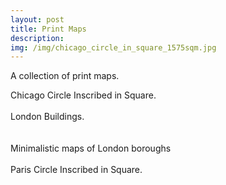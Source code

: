 ```yaml
---
layout: post
title: Print Maps
description:
img: /img/chicago_circle_in_square_1575sqm.jpg
---
```


A collection of print maps. 

<div class="img_row">
	<img class="col three" src="{{ site.baseurl }}/img/chicago_circle_in_square_1575sqm.jpg" alt="" title=""/>
</div>
<div class="col three caption">
	Chicago Circle Inscribed in Square.
</div>

<br>

<div class="img_row">
	<img class="col three" src="{{ site.baseurl }}/img/greater_london_building_footprints.jpg" alt="" title=""/>
</div>
<div class="col three caption">
	London Buildings.
</div>

<br>

<div class="col">
	<img class="col" src="{{ site.baseurl }}/img/southwark.jpeg" alt="" title=""/>
	<img class="col" src="{{ site.baseurl }}/img/brent.jpeg" alt="" title=""/>
</div>
<div class="col three caption">
	Minimalistic maps of London boroughs
</div>

<br>

<div class="img_row">
	<img class="col three" src="{{ site.baseurl }}/img/paris_arc_circle_in_square.jpg" alt="" title=""/>
</div>
<div class="col three caption">
	Paris Circle Inscribed in Square.
</div>

<br>

